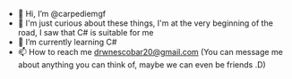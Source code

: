 - 👋 Hi, I’m @carpediemgf
- 👀 I'm just curious about these things, I'm at the very beginning of the road, I saw that C# is suitable for me
- 🌱 I’m currently learning C#
- 📫 How to reach me drwnescobar20@gmail.com (You can message me about anything you can think of, maybe we can even be friends .D)

<!---
carpediemgf/carpediemgf is a ✨ special ✨ repository because its `README.md` (this file) appears on your GitHub profile.
You can click the Preview link to take a look at your changes.
--->
